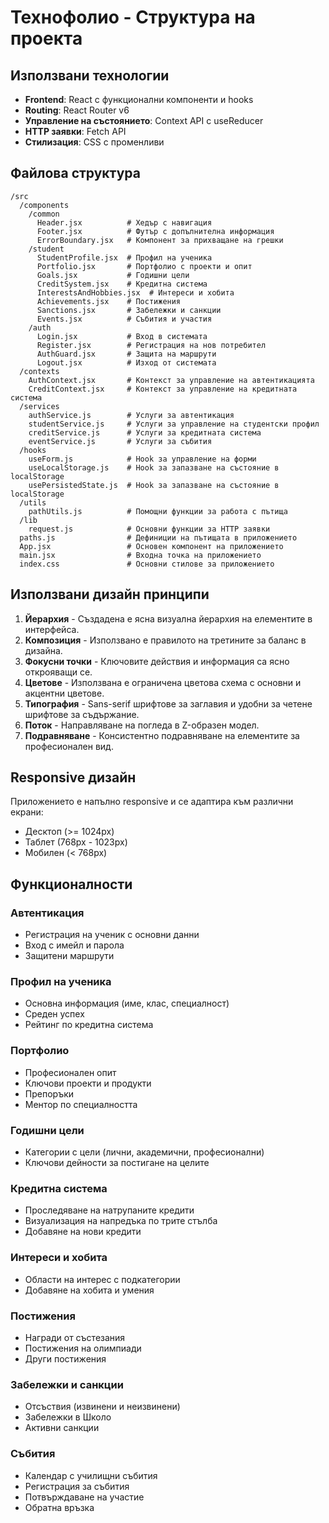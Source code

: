 # Технофолио - Структура на проекта

## Използвани технологии

- **Frontend**: React с функционални компоненти и hooks
- **Routing**: React Router v6
- **Управление на състоянието**: Context API с useReducer
- **HTTP заявки**: Fetch API
- **Стилизация**: CSS с променливи

## Файлова структура

```
/src
  /components
    /common
      Header.jsx          # Хедър с навигация
      Footer.jsx          # Футър с допълнителна информация
      ErrorBoundary.jsx   # Компонент за прихващане на грешки
    /student
      StudentProfile.jsx  # Профил на ученика
      Portfolio.jsx       # Портфолио с проекти и опит
      Goals.jsx           # Годишни цели
      CreditSystem.jsx    # Кредитна система
      InterestsAndHobbies.jsx  # Интереси и хобита
      Achievements.jsx    # Постижения
      Sanctions.jsx       # Забележки и санкции
      Events.jsx          # Събития и участия
    /auth
      Login.jsx           # Вход в системата
      Register.jsx        # Регистрация на нов потребител
      AuthGuard.jsx       # Защита на маршрути
      Logout.jsx          # Изход от системата
  /contexts
    AuthContext.jsx       # Контекст за управление на автентикацията
    CreditContext.jsx     # Контекст за управление на кредитната система
  /services
    authService.js        # Услуги за автентикация
    studentService.js     # Услуги за управление на студентски профил
    creditService.js      # Услуги за кредитната система
    eventService.js       # Услуги за събития
  /hooks
    useForm.js            # Hook за управление на форми
    useLocalStorage.js    # Hook за запазване на състояние в localStorage
    usePersistedState.js  # Hook за запазване на състояние в localStorage
  /utils
    pathUtils.js          # Помощни функции за работа с пътища
  /lib
    request.js            # Основни функции за HTTP заявки
  paths.js                # Дефиниции на пътищата в приложението
  App.jsx                 # Основен компонент на приложението
  main.jsx                # Входна точка на приложението
  index.css               # Основни стилове за приложението
```

## Използвани дизайн принципи

1. **Йерархия** - Създадена е ясна визуална йерархия на елементите в интерфейса.
2. **Композиция** - Използвано е правилото на третините за баланс в дизайна.
3. **Фокусни точки** - Ключовите действия и информация са ясно открояващи се.
4. **Цветове** - Използвана е ограничена цветова схема с основни и акцентни цветове.
5. **Типография** - Sans-serif шрифтове за заглавия и удобни за четене шрифтове за съдържание.
6. **Поток** - Направляване на погледа в Z-образен модел.
7. **Подравняване** - Консистентно подравняване на елементите за професионален вид.

## Responsive дизайн

Приложението е напълно responsive и се адаптира към различни екрани:
- Десктоп (>= 1024px)
- Таблет (768px - 1023px)
- Мобилен (< 768px)

## Функционалности

### Автентикация
- Регистрация на ученик с основни данни
- Вход с имейл и парола
- Защитени маршрути

### Профил на ученика
- Основна информация (име, клас, специалност)
- Среден успех
- Рейтинг по кредитна система

### Портфолио
- Професионален опит
- Ключови проекти и продукти
- Препоръки
- Ментор по специалността

### Годишни цели
- Категории с цели (лични, академични, професионални)
- Ключови дейности за постигане на целите

### Кредитна система
- Проследяване на натрупаните кредити
- Визуализация на напредъка по трите стълба
- Добавяне на нови кредити

### Интереси и хобита
- Области на интерес с подкатегории
- Добавяне на хобита и умения

### Постижения
- Награди от състезания
- Постижения на олимпиади
- Други постижения

### Забележки и санкции
- Отсъствия (извинени и неизвинени)
- Забележки в Школо
- Активни санкции

### Събития
- Календар с училищни събития
- Регистрация за събития
- Потвърждаване на участие
- Обратна връзка